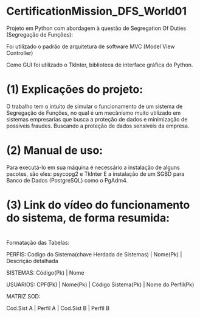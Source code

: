 # CertificationMission_DFS_World01
Projeto em Python com abordagem à questão de Segregation Of Duties (Segregação de Funções):

Foi utilizado o padrão de arquitetura de software MVC (Model View Controller)

Como GUI foi utilizado o TkInter, biblioteca de interface gráfica do Python.

# (1) Explicações do projeto:
O trabalho tem o intuito de simular o funcionamento de um sistema de Segregação de Funções, no qual é um mecânismo muito utilizado em sistemas empresarias que busca a proteção de dados e minimização de possíveis fraudes. Buscando a proteção de dados sensíveis da empresa.

# (2) Manual de uso:
Para executá-lo em sua máquina é necessário a instalação de alguns pacotes, são eles:
psycopg2 e TkInter
E a instalação de um SGBD para Banco de Dados (PostgreSQL) como o PgAdm4.

# (3) Link do vídeo do funcionamento do sistema, de forma resumida:
#    




Formatação das Tabelas:


PERFIS:
Codigo do Sistema(chave Herdada de Sistemas)   |  Nome(Pk)  |     Descrição detalhada



SISTEMAS:
Código(Pk)       |  Nome     



USUARIOS:
CPF(Pk)          |  Nome(Pk)       |  Código Sistema(Pk)   |   Nome do Perfil(Pk)  


MATRIZ SOD:

Cod.Sist A |   Perfil A      |    Cod.Sist B   |     Perfil B  


